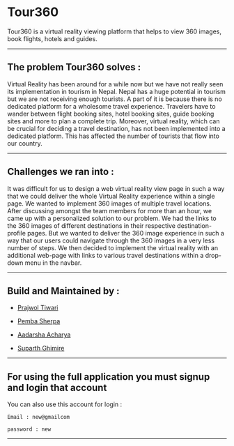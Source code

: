 # Tour360

 Tour360 is a virtual reality viewing platform that helps to view 360 images, book flights, hotels and guides. 


---

## The problem Tour360 solves :

Virtual Reality has been around for a while now but we have not really seen its implementation in tourism in Nepal. Nepal has a huge potential in tourism but we are not receiving enough tourists. A part of it is because there is no dedicated platform for a wholesome travel experience. Travelers have to wander between flight booking sites, hotel booking sites, guide booking sites and more to plan a complete trip. Moreover, virtual reality, which can be crucial for deciding a travel destination, has not been implemented into a dedicated platform. This has affected the number of tourists that flow into our country.

---

## Challenges we ran into :

It was difficult for us to design a web virtual reality view page in such a way that we could deliver the whole Virtual Reality experience within a single page. We wanted to implement 360 images of multiple travel locations. After discussing amongst the team members for more than an hour, we came up with a personalized solution to our problem. We had the links to the 360 images of different destinations in their respective destination-profile pages. But we wanted to deliver the 360 image experience in such a way that our users could navigate through the 360 images in a very less number of steps. We then decided to implement the virtual reality with an additional web-page with links to various travel destinations within a drop-down menu in the navbar.

---

## Build and Maintained by :

- [Prajwol Tiwari]( https://github.com/prajwoltiwari )

- [Pemba Sherpa]( https://github.com/pemba1s1 )

- [Aadarsha Acharya]( https://github.com/pemba1s1 )

- [Suparth Ghimire]( https://github.com/suparthghimire )

---

## For using the full application you must signup and login that account

You can also use this account for login : 

```
Email : new@gmailcom 

password : new

```
---
